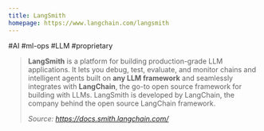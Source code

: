 ```yaml
---
title: LangSmith
homepage: https://www.langchain.com/langsmith
---
```

#AI #ml-ops #LLM #proprietary 

> **LangSmith** is a platform for building production-grade LLM applications. It lets you debug, test, evaluate, and monitor chains and intelligent agents built on **any LLM framework** and seamlessly integrates with **LangChain**, the go-to open source framework for building with LLMs. LangSmith is developed by LangChain, the company behind the open source LangChain framework.
> 
> *Source: https://docs.smith.langchain.com/*